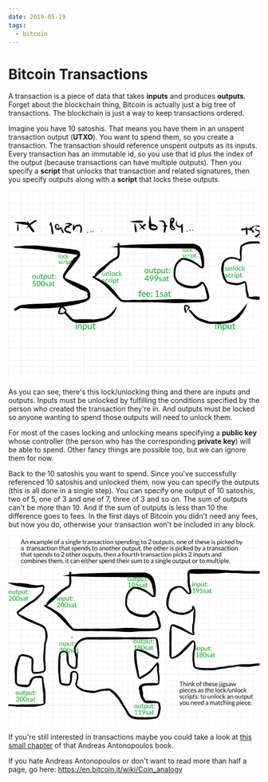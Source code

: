 ```yaml
---
date: 2019-05-19
tags:
  - bitcoin
---
```


# Bitcoin Transactions

A transaction is a piece of data that takes **inputs** and produces **outputs**. Forget about the blockchain thing, Bitcoin is actually just a big tree of transactions. The blockchain is just a way to keep transactions ordered.

Imagine you have 10 satoshis. That means you have them in an unspent transaction output (**UTXO**). You want to spend them, so you create a transaction. The transaction should reference unspent outputs as its inputs. Every transaction has an immutable id, so you use that id plus the index of the output (because transactions can have multiple outputs). Then you specify a **script** that unlocks that transaction and related signatures, then you specify outputs along with a **script** that locks these outputs.

![illustration of a simple bitcoin transaction](/static/bitcoin-transaction-sequence-drawing.png)

As you can see, there's this lock/unlocking thing and there are inputs and outputs. Inputs must be unlocked by fulfilling the conditions specified by the person who created the transaction they're in. And outputs must be locked so anyone wanting to spend those outputs will need to unlock them.

For most of the cases locking and unlocking means specifying a **public key** whose controller (the person who has the corresponding **private key**) will be able to spend. Other fancy things are possible too, but we can ignore them for now.

Back to the 10 satoshis you want to spend. Since you've successfully referenced 10 satoshis and unlocked them, now you can specify the outputs (this is all done in a single step). You can specify one output of 10 satoshis, two of 5, one of 3 and one of 7, three of 3 and so on. The sum of outputs can't be more than 10. And if the sum of outputs is less than 10 the difference goes to fees. In the first days of Bitcoin you didn't need any fees, but now you do, otherwise your transaction won't be included in any block.

![illustration of a complex bitcoin transaction](/static/bitcoin-transaction-complex-drawing.png)

If you're still interested in transactions maybe you could take a look at [this small chapter](https://github.com/bitcoinbook/bitcoinbook/blob/develop/ch06.asciidoc) of that Andreas Antonopoulos book.

If you hate Andreas Antonopoulos or don't want to read more than half a page, go here: https://en.bitcoin.it/wiki/Coin_analogy
